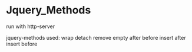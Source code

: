 # Jquery_Methods

run with http-server

jquery-methods used:
wrap
detach
remove
empty
after
before
insert after
insert before

